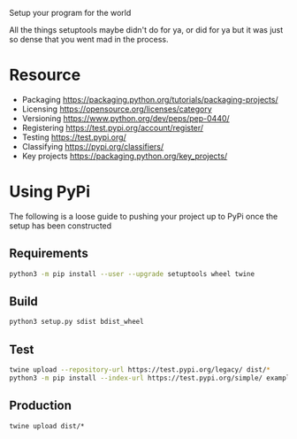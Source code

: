 Setup your program for the world

All the things setuptools maybe didn't do for ya, or did for ya but it was just
so dense that you went mad in the process.

# Resource
- Packaging https://packaging.python.org/tutorials/packaging-projects/
- Licensing https://opensource.org/licenses/category
- Versioning https://www.python.org/dev/peps/pep-0440/
- Registering https://test.pypi.org/account/register/
- Testing https://test.pypi.org/
- Classifying https://pypi.org/classifiers/
- Key projects https://packaging.python.org/key_projects/

# Using PyPi
The following is a loose guide to pushing your project up to PyPi once the setup has been constructed

## Requirements
```sh
python3 -m pip install --user --upgrade setuptools wheel twine
```

## Build
```sh
python3 setup.py sdist bdist_wheel
```

## Test
```sh
twine upload --repository-url https://test.pypi.org/legacy/ dist/*
python3 -m pip install --index-url https://test.pypi.org/simple/ example_pkg
```

## Production
```
twine upload dist/*
```
